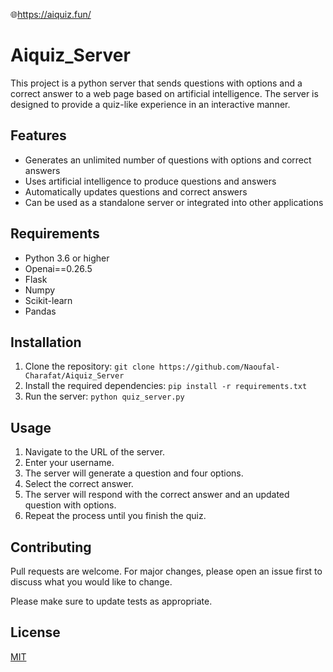 🌐https://aiquiz.fun/
# Aiquiz_Server

This project is a python server that sends questions with options and a correct answer to a web page based on artificial intelligence. The server is designed to provide a quiz-like experience in an interactive manner.

## Features

- Generates an unlimited number of questions with options and correct answers
- Uses artificial intelligence to produce questions and answers
- Automatically updates questions and correct answers
- Can be used as a standalone server or integrated into other applications

## Requirements

- Python 3.6 or higher
- Openai==0.26.5
- Flask
- Numpy
- Scikit-learn
- Pandas

## Installation

1. Clone the repository: `git clone https://github.com/Naoufal-Charafat/Aiquiz_Server`
2. Install the required dependencies: `pip install -r requirements.txt`
3. Run the server: `python quiz_server.py`

## Usage

1. Navigate to the URL of the server.
2. Enter your username.
3. The server will generate a question and four options.
4. Select the correct answer.
5. The server will respond with the correct answer and an updated question with options.
6. Repeat the process until you finish the quiz.

## Contributing

Pull requests are welcome. For major changes, please open an issue first to discuss what you would like to change.

Please make sure to update tests as appropriate.

## License

[MIT](https://choosealicense.com/licenses/mit/)
